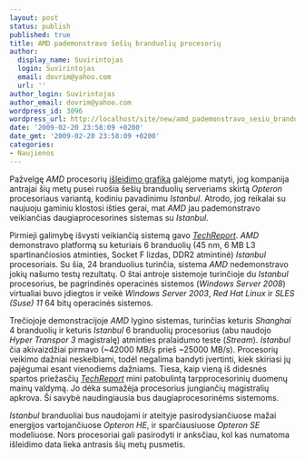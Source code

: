 ```yaml
---
layout: post
status: publish
published: true
title: AMD pademonstravo šešių branduolių procesorių
author:
  display_name: Suvirintojas
  login: Suvirintojas
  email: dovrim@yahoo.com
  url: ''
author_login: Suvirintojas
author_email: dovrim@yahoo.com
wordpress_id: 3096
wordpress_url: http://localhost/site/new/amd_pademonstravo_sesiu_branduoliu_procesoriu/
date: '2009-02-20 23:58:09 +0200'
date_gmt: '2009-02-20 23:58:09 +0200'
categories:
- Naujienos
---
```

<p>Pažvelgę <i>AMD</i> procesorių <a class="ns" href="http://technews.lt/tekstas/12_branduoliu_AMD_procesorius_pasirodys_2010_metais.html;;">išleidimo grafiką</a> galėjome matyti, jog kompanija antrajai šių metų pusei ruošia šešių branduolių serveriams skirtą <i>Opteron</i> procesoriaus variantą, kodiniu pavadinimu <i>Istanbul</i>. Atrodo, jog reikalai su naujuoju gaminiu klostosi išties gerai, mat <i>AMD</i> jau pademonstravo veikiančias daugiaprocesorines sistemas su <i>Istanbul</i>.</p>
<p>Pirmieji galimybę išvysti veikiančią sistemą gavo <a class="ns" href="http://www.techreport.com/articles.x/16448"><i>TechReport</i></a>. <i>AMD</i> demonstravo platformą su keturiais 6 branduolių (45 nm, 6 MB L3 spartinančiosios atminties, Socket F lizdas, DDR2 atmintinė) <i>Istanbul</i> procesoriais. Su šia, 24 branduolius turinčia, sistema <i>AMD</i> nedemonstravo jokių našumo testų rezultatų. O štai antroje sistemoje turinčioje du <i>Istanbul</i> procesorius, be pagrindinės operacinės sistemos (<i>Windows Server 2008</i>) virtualiai buvo įdiegtos ir veikė <i>Windows Server 2003</i>, <i>Red Hat Linux</i> ir <i>SLES (Suse) 11</i> 64 bitų operacinės sistemos.</p>
<p>Trečiojoje demonstracijoje <i>AMD</i> lygino sistemas, turinčias keturis <i>Shanghai</i> 4 branduolių ir keturis <i>Istanbul</i> 6 branduolių procesorius (abu naudojo <i>Hyper Transpor 3</i> magistralę) atminties pralaidumo teste (<i>Stream</i>). <i>Istanbul</i> čia akivaizdžiai pirmavo (~42000 MB/s prieš ~25000 MB/s). Procesorių veikimo dažniai neskelbiami, todėl negalima bandyti įvertinti, kiek skiriasi jų pajėgumai esant vienodiems dažniams. Tiesa, kaip vieną iš didesnės spartos priežasčių <a class="ns" href="http://www.techreport.com/"><i>TechReport</i></a> mini patobulintą tarpprocesorinių duomenų mainų valdymą. Jo dėka sumažėja procesorius jungiančių magistralių apkrova. Ši savybė naudingiausia bus daugiaprocesorinėms sistemoms.</p>
<p><i>Istanbul</i> branduoliai bus naudojami ir ateityje pasirodysiančiuose mažai energijos vartojančiuose <i>Opteron HE</i>, ir sparčiausiuose <i>Opteron SE</i> modeliuose. Nors procesoriai gali pasirodyti ir anksčiau, kol kas numatoma išleidimo data lieka antrasis šių metų pusmetis.</p>
